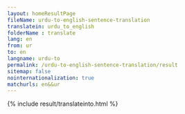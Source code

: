 ```yaml
---
layout: homeResultPage
fileName: urdu-to-english-sentence-translation
translatein: urdu_to_english
folderName : translate
lang: en
from: ur
to: en
langname: urdu-to
permalink: /urdu-to-english-sentence-translation/result
sitemap: false
nointernationalization: true
matchurls: en&&ur
---
```

{% include result/translateinto.html %}

<script src="/js/result/translation.js" data-foldername="{{page.folderName}}" data-lang="{{page.lang}}"></script>
